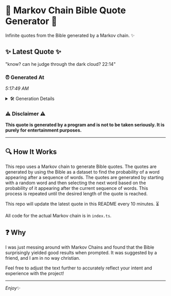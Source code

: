 # 📖 Markov Chain Bible Quote Generator 📖

Infinite quotes from the Bible generated by a Markov chain. ✨

## ✨ Latest Quote ✨
"know? can he judge through the dark cloud? 22:14"

### ⏰ Generated At
*5:17:49 AM*

<details>
    <summary>🛠️ Generation Details</summary>
    <p>
        <strong>🌱 Seed:</strong> know?<br>
        <strong>🔄 Iterations:</strong> 8<br>
        <strong>📜 Context History:</strong><br>[ know? ]: can<br>[ know?, can ]: he<br>[ know?, can, he ]: judge<br>[ know?, can, he, judge ]: through<br>[ know?, can, he, judge, through ]: the<br>[ know?, can, he, judge, through, the ]: dark<br>[ can, he, judge, through, the, dark ]: cloud?<br>[ he, judge, through, the, dark, cloud? ]: 22:14<br>
    </p>
</details>

### ⚠️ Disclaimer ⚠️
**This quote is generated by a program and is not to be taken seriously. It is purely for entertainment purposes.**

---

## 🔍 How It Works

This repo uses a Markov chain to generate Bible quotes. The quotes are generated by using the Bible as a dataset to find the probability of a word appearing after a sequence of words. The quotes are generated by starting with a random word and then selecting the next word based on the probability of it appearing after the current sequence of words. This process is repeated until the desired length of the quote is reached.

This repo will update the latest quote in this README every 10 minutes. ⏳

All code for the actual Markov chain is in `index.ts`.

## ❓ Why

I was just messing around with Markov Chains and found that the Bible surprisingly yielded good results when prompted. 
It was suggested by a friend, and I am in no way christian.

Feel free to adjust the text further to accurately reflect your intent and experience with the project!

---

*Enjoy*✨
